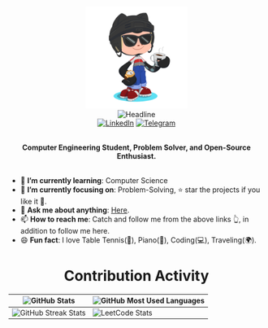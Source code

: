 
<div>
    <div align=center>
        <img src="https://raw.githubusercontent.com/AhmedFathyDev/AhmedFathyDev/main/GitHub.png" alt="GitHub Octocat Drinking a Cup of Coffee" height="200">
    </div>
    <div align=center>
        <img src="https://readme-typing-svg.herokuapp.com?color=%236FDA44&size=32&center=true&vCenter=true&width=600&height=50&lines=Hi+there+I'm+Kian+%F0%9F%91%8B;Computer+Engineering+Student;Problem+Solver;Open-Source+Enthusiast" alt="Headline" />
    </div>
    <div align=center>
        <a href="https://www.linkedin.com/in/kiansahafi/"><img src="https://img.shields.io/badge/Linkedin-0077b5?style=flat&logo=linkedin" alt="LinkedIn" /></a>
        <a href="https://t.me/kiansahafi"><img src="https://img.shields.io/badge/Telegram-0088cc?style=flat&logo=telegram" alt="Telegram" /></a>
    </div>
    <div align=left>
        <br>
        <p align=center>
            <strong>
                Computer Engineering Student, Problem Solver, and Open-Source Enthusiast.<br><br>
            </strong>
        </p>
        <ul>
            <li>🌱 <b>I’m currently learning</b>: Computer Science</li>
            <li>🎯 <b>I’m currently focusing on</b>: Problem-Solving</a>, ⭐️ star the projects if you like it 🤩.</li>
            <li>💬 <b>Ask me about anything</b>: <a href="https://github.com/kiansahafi/kiansahafi/issues">Here</a>.</li>
            <li>📫 <b>How to reach me</b>: Catch and follow me from the above links 👆, in addition to follow me here.</li>
            <li>😄 <b>Fun fact</b>: I love Table Tennis(🏓), Piano(🎹), Coding(💻), Traveling(🌍).</li>
        </ul>
    </div>
    <div align=center>
        <h1>Contribution Activity</h1>
        
| <img src="https://github-readme-stats.vercel.app/api?username=kiansahafi&title_color=6FDA44&text_color=FFFFFF&show_icons=true&icon_color=6FDA44&include_all_commits=true&count_private=true&theme=dark" alt="GitHub Stats" height="200" /> | <img src="https://github-readme-stats.vercel.app/api/top-langs?username=kiansahafi&layout=compact&title_color=6FDA44&text_color=FFFFFF&theme=dark" alt="GitHub Most Used Languages" /> |
|--|--|
| <img  src="https://github-readme-streak-stats.herokuapp.com/?user=kiansahafi&theme=dark&date_format=j%20M%5B%20Y%5D&currStreakLabel=6FDA44&fire=6FDA44&ring=6FDA44" alt="GitHub Streak Stats" height="200" /> | ![LeetCode Stats](https://leetcard.jacoblin.cool/kiansahafi?theme=dark&font=Noto%20Sans%20Lycian&ext=activity) |
</div>
